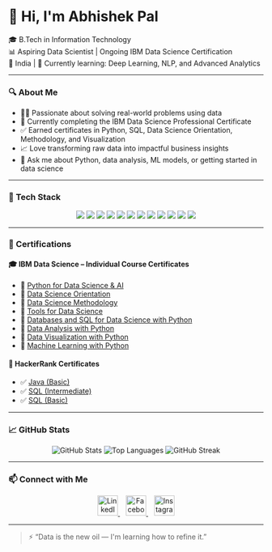 # 👋 Hi, I'm Abhishek Pal

🎓 B.Tech in Information Technology  
📊 Aspiring Data Scientist | Ongoing IBM Data Science Certification  
📍 India | 🌱 Currently learning: Deep Learning, NLP, and Advanced Analytics  

---

### 🔍 About Me

- 👨‍💻 Passionate about solving real-world problems using data  
- 🧠 Currently completing the IBM Data Science Professional Certificate  
- ✅ Earned certificates in Python, SQL, Data Science Orientation, Methodology, and Visualization  
- 📈 Love transforming raw data into impactful business insights  
- 💬 Ask me about Python, data analysis, ML models, or getting started in data science  

---

### 🧰 Tech Stack

<p align="center">
  <img src="https://img.shields.io/badge/Python-3776AB?style=for-the-badge&logo=python&logoColor=white"/>
  <img src="https://img.shields.io/badge/SQL-4479A1?style=for-the-badge&logo=postgresql&logoColor=white"/>
  <img src="https://img.shields.io/badge/Java-007396?style=for-the-badge&logo=java&logoColor=white"/>
  <img src="https://img.shields.io/badge/C-00599C?style=for-the-badge&logo=c&logoColor=white"/>
  <img src="https://img.shields.io/badge/Jupyter-F37626?style=for-the-badge&logo=jupyter&logoColor=white"/>
  <img src="https://img.shields.io/badge/Pandas-150458?style=for-the-badge&logo=pandas&logoColor=white"/>
  <img src="https://img.shields.io/badge/Numpy-013243?style=for-the-badge&logo=numpy&logoColor=white"/>
  <img src="https://img.shields.io/badge/Matplotlib-11557C?style=for-the-badge&logo=matplotlib&logoColor=white"/>
  <img src="https://img.shields.io/badge/Scikit--Learn-F7931E?style=for-the-badge&logo=scikit-learn&logoColor=white"/>
  <img src="https://img.shields.io/badge/TensorFlow-FF6F00?style=for-the-badge&logo=tensorflow&logoColor=white"/>
  <img src="https://img.shields.io/badge/VSCode-007ACC?style=for-the-badge&logo=visual-studio-code&logoColor=white"/>
  <img src="https://img.shields.io/badge/GitHub-181717?style=for-the-badge&logo=github&logoColor=white"/>
</p>

---

### 📜 Certifications

#### 🎓 IBM Data Science – Individual Course Certificates

- 📘 [Python for Data Science & AI](https://www.credly.com/badges/4c6c5cbf-96c4-4e95-b332-18ac9e615b1a)  
- 📘 [Data Science Orientation](https://www.credly.com/badges/6f80781b-5cc6-4bc2-985c-32990836e40b)  
- 📘 [Data Science Methodology](https://www.credly.com/badges/d65c3e18-e03f-4426-894e-b8c2d431c97e)  
- 📘 [Tools for Data Science](https://www.credly.com/badges/83e63ac2-cff4-48e4-a053-9816b584ff65)  
- 📘 [Databases and SQL for Data Science with Python](https://www.credly.com/badges/0fd2af56-23b2-4b39-9103-698926036bf4)  
- 📘 [Data Analysis with Python](https://www.credly.com/badges/2e31e086-5a3e-4b0a-ae66-c351eb212549)  
- 📘 [Data Visualization with Python](https://www.credly.com/badges/f445a2fa-a072-42c3-a943-ff059a81c7ea)  
- 📘 [Machine Learning with Python](https://www.credly.com/badges/9a738cd6-c4ee-4728-8322-7452e904d1ae)

#### 🏅 HackerRank Certificates

- ✅ [Java (Basic)](https://www.hackerrank.com/certificates/a5121bec1bb5)
- ✅ [SQL (Intermediate)](https://www.hackerrank.com/certificates/07eedaa52ab6)
- ✅ [SQL (Basic)](https://www.hackerrank.com/certificates/635144ec7534)


---

### 📈 GitHub Stats

<div align="center">

![GitHub Stats](https://github-readme-stats.vercel.app/api?username=TheAbhi2004&show_icons=true&theme=radical&hide=prs)
![Top Languages](https://github-readme-stats.vercel.app/api/top-langs/?username=TheAbhi2004&layout=compact&theme=radical)
![GitHub Streak](https://streak-stats.demolab.com?user=TheAbhi2004&theme=radical)

</div>

---

### 📫 Connect with Me

<p align="center">
  <a href="https://www.linkedin.com/in/abhishek-pal-355b0231b" target="_blank">
    <img alt="LinkedIn" width="40" src="https://cdn.jsdelivr.net/gh/devicons/devicon/icons/linkedin/linkedin-original.svg"/>
  </a>&nbsp;&nbsp;
  <a href="https://www.facebook.com/share/1BnijkSn9F/" target="_blank">
    <img alt="Facebook" width="40" src="https://cdn.jsdelivr.net/gh/devicons/devicon/icons/facebook/facebook-original.svg"/>
  </a>&nbsp;&nbsp;
  <a href="https://www.instagram.com/p_abhishek4465" target="_blank">
    <img alt="Instagram" width="40" src="https://cdn-icons-png.flaticon.com/512/174/174855.png"/>
  </a>
</p>

---

> ⚡ “Data is the new oil — I'm learning how to refine it.”
